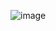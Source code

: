 ![image](https://github.com/Yashaketan-Routray/Nike-Shoes-Landing-Page/assets/129492626/fbaa75fa-eb9d-45ef-a2db-07c7d008a94b)
